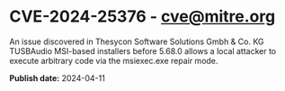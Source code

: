 # CVE-2024-25376 - cve@mitre.org

An issue discovered in Thesycon Software Solutions Gmbh & Co. KG TUSBAudio MSI-based installers before 5.68.0 allows a local attacker to execute arbitrary code via the msiexec.exe repair mode.

**Publish date:** 2024-04-11
